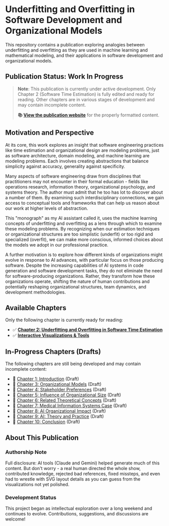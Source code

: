 # Underfitting and Overfitting in Software Development and Organizational Models

This repository contains a publication exploring analogies between underfitting and overfitting as they are used in machine learning and mathematical modeling, and their applications in software development and organizational models.

## Publication Status: Work In Progress

> **Note**: This publication is currently under active development. Only Chapter 2 (Software Time Estimation) is fully edited and ready for reading. Other chapters are in various stages of development and may contain incomplete content.
>
> **📚 [View the publication website](https://klauseduard.github.io/under-over-models/)** for the properly formatted content.

## Motivation and Perspective

At its core, this work explores an insight that software engineering practices like time estimation and organizational design are modeling problems, just as software architecture, domain modeling, and machine learning are modeling problems. Each involves creating abstractions that balance simplicity against accuracy, generality against specificity.

Many aspects of software engineering draw from disciplines that practitioners may not encounter in their formal education - fields like operations research, information theory, organizational psychology, and systems theory. The author must admit that
he too has lot to discover about a number of them. By examining such interdisciplinary connections, we gain access to conceptual tools and
frameworks that can help us reason about our work at higher levels of abstraction.

This "monograph" as my AI assistant called it, uses the machine learning concepts of underfitting and overfitting as a lens through which to examine these modeling problems. By recognizing when our estimation techniques or organizational structures are too simplistic (underfit) or too rigid and specialized (overfit), we can make more conscious, informed choices about the models we adopt in our professional practice.

A further motivation is to explore how different kinds of organizations might evolve in response to AI advances, with particular focus on those producing software. Despite the increasing capabilities of AI systems in code generation and software development tasks, they do not eliminate the need for software-producing organizations. Rather, they transform how these organizations operate, shifting the nature of human contributions and potentially reshaping organizational structures, team dynamics, and development methodologies.

## Available Chapters

Only the following chapter is currently ready for reading:

- ✅ **[Chapter 2: Underfitting and Overfitting in Software Time Estimation](chapters/02-software-time-estimation.md)**
- ✅ **[Interactive Visualizations & Tools](visualizations.md)**

## In-Progress Chapters (Drafts)

The following chapters are still being developed and may contain incomplete content:

- 🚧 [Chapter 1: Introduction](chapters/01-introduction.md) (Draft)
- 🚧 [Chapter 3: Organizational Models](chapters/03-organizational-models.md) (Draft)
- 🚧 [Chapter 4: Stakeholder Preferences](chapters/04-stakeholder-preferences.md) (Draft)
- 🚧 [Chapter 5: Influence of Organizational Size](chapters/05-organizational-size-influence.md) (Draft)
- 🚧 [Chapter 6: Related Theoretical Concepts](chapters/06-theoretical-concepts.md) (Draft)
- 🚧 [Chapter 7: Medical Information Systems Case](chapters/07-medical-systems-case.md) (Draft)
- 🚧 [Chapter 8: AI Organizational Impact](chapters/08-ai-organizational-impact.md) (Draft)
- 🚧 [Chapter 9: AI: Theory and Practice](chapters/09-ai-people-theory-practice.md) (Draft)
- 🚧 [Chapter 10: Conclusion](chapters/10-conclusion.md) (Draft)

## About This Publication

### Authorship Note

Full disclosure: AI tools (Claude and Gemini) helped generate much of this content. But don't worry - a real human directed the whole show, contributed knowledge, rejected bad references, fixed missteps, and even had to wrestle with SVG layout details as you can guess from the visualizations not yet polished.

### Development Status

This project began as intellectual exploration over a long weekend and continues to evolve. Contributions, suggestions, and discussions are welcome!
